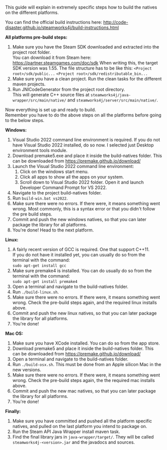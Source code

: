This guide will explain in extremely specific steps how to build the natives on the different platforms.

You can find the official build instructions here:
http://code-disaster.github.io/steamworks4j/build-instructions.html

__All platforms pre-build steps:__
1. Make sure you have the Steam SDK downloaded and extracted into the project root folder.  
   You can download it from Steam here: https://partner.steamgames.com/doc/sdk
   When writing this, the target SDK version was 1.55.
   The file structure has to be like this:
   `<Project root>/sdk/public...`
   `<Project root>/sdk/redistributable_bin...`
2. Make sure you have a clean project. Run the clean tasks for the different maven projects.
3. Run JNICodeGenerator from the project root directory.  
   This will generate C++ source files at `steamworks4j/java-wrapper/src/main/native/` and `steamworks4j/server/src/main/native/`.

Now everything is set up and ready to build.  
Remember you have to do the above steps on all the platforms before going to the below steps.

__Windows:__
1. Visual Studio 2022 command line environment is required. If you do not have Visual Studio 2022 installed, do so now. I selected just Desktop environment tools module.
2. Download premake5.exe and place it inside the build-natives folder.
   This can be downloaded from https://premake.github.io/download/
3. Launch the Visual Studio 2022 command line environment:
    1. Click on the windows start menu.
    2. Click all apps to show all the apps on your system.
    3. Scroll down to Visual Studio 2022 folder. Open it and launch Developer Command Prompt for VS 2022.
4. Navigate to the project build-natives folder.
5. Run `build-win.bat vs2022`.
6. Make sure there were no errors. If there were, it means something went wrong. Most commonly, this is a syntax error or that you didn't follow the pre build steps.
7. Commit and push the new windows natives, so that you can later package the library for all platforms.
8. You're done! Head to the next platform.

__Linux:__
1. A fairly recent version of GCC is required. One that support C++11.  
   If you do not have it installed yet, you can usually do so from the terminal with the command:  
   `sudo apt-get install gcc`
2. Make sure premake4 is installed. You can do usually do so from the terminal with the command:  
   `sudo apt-get install premake4`
3. Open a terminal and navigate to the build-natives folder.
4. Run `./build-linux.sh`.
5. Make sure there were no errors. If there were, it means something went wrong. Check the pre-build steps again, and the required linux installs above.
6. Commit and push the new linux natives, so that you can later package the library for all platforms.
7. You're done!

__Mac OS:__
1. Make sure you have XCode installed. You can do so from the app store.
2. Download premake5 and place it inside the build-natives folder.
   This can be downloaded from https://premake.github.io/download/
3. Open a terminal and navigate to the build-natives folder.
4. Run `./build-osx.sh`. This must be done from an Apple silicon Mac in the new versions.
5. Make sure there were no errors. If there were, it means something went wrong. Check the pre-build steps again, the the required mac installs above.
6. Commit and push the new mac natives, so that you can later package the library for all platforms.
7. You're done!

__Finally:__
1. Make sure you have committed and pushed all the platform specific natives, and pulled on the last platform you intend to package on.
2. Run the Steam API Java Wrapper install maven task.
3. Find the final library jars in `java-wrapper/target/`. They will be called `steamworks4j-<version>.jar` and the javadocs and sources.